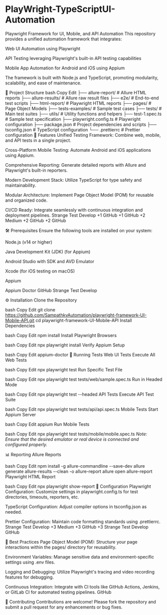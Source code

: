 # PlayWright-TypeScriptUI-Automation
Playwright Framework for UI, Mobile, and API Automation
This repository provides a unified automation framework that integrates:​

Web UI Automation using Playwright

API Testing leveraging Playwright's built-in API testing capabilities

Mobile App Automation for Android and iOS using Appium​

The framework is built with Node.js and TypeScript, promoting modularity, scalability, and ease of maintenance.​

📁 Project Structure
bash
Copy
Edit
├── allure-report/           # Allure HTML reports
├── allure-results/          # Allure raw result files
├── e2e/                     # End-to-end test scripts
├── html-report/             # Playwright HTML reports
├── pages/                   # Page Object Models
├── tests-examples/          # Sample test cases
├── tests/                   # Main test suites
├── utils/                   # Utility functions and helpers
├── test-1.spec.ts           # Sample test specification
├── playwright.config.ts     # Playwright configuration
├── package.json             # Project dependencies and scripts
├── tsconfig.json            # TypeScript configuration
└── .prettierrc              # Prettier configuration
🚀 Features
Unified Testing Framework: Combine web, mobile, and API tests in a single project.

Cross-Platform Mobile Testing: Automate Android and iOS applications using Appium.

Comprehensive Reporting: Generate detailed reports with Allure and Playwright's built-in reporters.

Modern Development Stack: Utilize TypeScript for type safety and maintainability.

Modular Architecture: Implement Page Object Model (POM) for reusable and organized code.

CI/CD Ready: Integrate seamlessly with continuous integration and deployment pipelines.​
Strange Test Develop
+1
GitHub
+1
GitHub
+2
Medium
+2
GitHub
+2
GitHub

🛠️ Prerequisites
Ensure the following tools are installed on your system:

Node.js (v14 or higher)

Java Development Kit (JDK) (for Appium)

Android Studio with SDK and AVD Emulator

Xcode (for iOS testing on macOS)

Appium

Appium Doctor​
GitHub
Strange Test Develop

⚙️ Installation
Clone the Repository

bash
Copy
Edit
git clone https://github.com/SampathkvAutomation/playwright-framework-UI-Mobile-API.git
cd playwright-framework-UI-Mobile-API
Install Dependencies

bash
Copy
Edit
npm install
Install Playwright Browsers

bash
Copy
Edit
npx playwright install
Verify Appium Setup

bash
Copy
Edit
appium-doctor
🧪 Running Tests
Web UI Tests
Execute All Web Tests

bash
Copy
Edit
  npx playwright test
Run Specific Test File

bash
Copy
Edit
  npx playwright test tests/web/sample.spec.ts
Run in Headed Mode

bash
Copy
Edit
  npx playwright test --headed
API Tests
Execute API Test Suite

bash
Copy
Edit
  npx playwright test tests/api/api.spec.ts
Mobile Tests
Start Appium Server

bash
Copy
Edit
  appium
Run Mobile Tests

bash
Copy
Edit
  npx playwright test tests/mobile/mobile.spec.ts
*Note: Ensure that the desired emulator or real device is connected and configured properly.*​

📊 Reporting
Allure Reports

bash
Copy
Edit
  npm install -g allure-commandline --save-dev
  allure generate allure-results --clean -o allure-report
  allure open allure-report
Playwright HTML Report

bash
Copy
Edit
  npx playwright show-report
🧩 Configuration
Playwright Configuration: Customize settings in playwright.config.ts for test directories, timeouts, reporters, etc.

TypeScript Configuration: Adjust compiler options in tsconfig.json as needed.

Prettier Configuration: Maintain code formatting standards using .prettierrc.​
Strange Test Develop
+3
Medium
+3
GitHub
+3
Strange Test Develop
GitHub

📌 Best Practices
Page Object Model (POM): Structure your page interactions within the pages/ directory for reusability.

Environment Variables: Manage sensitive data and environment-specific settings using .env files.

Logging and Debugging: Utilize Playwright's tracing and video recording features for debugging.

Continuous Integration: Integrate with CI tools like GitHub Actions, Jenkins, or GitLab CI for automated testing pipelines.​
GitHub

🤝 Contributing
Contributions are welcome! Please fork the repository and submit a pull request for any enhancements or bug fixes.
